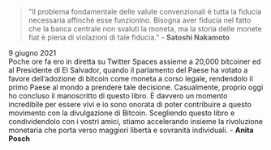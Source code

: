 
> "Il problema fondamentale delle valute convenzionali è tutta la fiducia necessaria affinché esse funzionino. Bisogna aver fiducia nel fatto che la banca centrale non svaluti la moneta, ma la storia delle monete fiat è piena di violazioni di tale fiducia." - **Satoshi Nakamoto**

9 giugno 2021  
Poche ore fa ero in diretta su Twitter Spaces assieme a 20,000 bitcoiner ed al Presidente di El Salvador, quando il parlamento del Paese ha votato a favore dell’adozione di bitcoin come moneta a corso legale, rendendolo il primo Paese al mondo a prendere tale decisione. Casualmente, proprio oggi ho concluso il manoscritto di questo libro. È davvero un momento incredibile per essere vivi e io sono onorata di poter contribuire a questo movimento con la divulgazione di Bitcoin. Scegliendo questo libro e condividendolo con i vostri amici, stiamo accelerando insieme la rivoluzione monetaria che porta verso maggiori libertà e sovranità individuali. - **Anita Posch**
